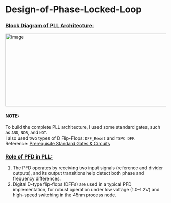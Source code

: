 # Design-of-Phase-Locked-Loop
### <ins> Block Diagram of PLL Architecture: </ins>

<img width="606" height="228" alt="image" src="https://github.com/user-attachments/assets/eb2baad3-ae12-44b9-a6c5-a3b4b14a107b" />

#### <ins>NOTE:</ins> 
To build the complete PLL architecture, I used some standard gates, such as `AND`, `NOR`, and `NOT`. <br>
I also used two types of D Flip-Flops: `DFF_Reset` and `TSPC DFF`. <br>
Reference: [Prerequisite Standard Gates & Circuits](https://github.com/adityark2603/Design-of-Phase-Locked-Loop/tree/main/Prerequisite%20Standard%20Gates%20%26%20Circuits)

### <ins> Role of PFD in PLL: </ins>
1. The PFD operates by receiving two input signals (reference and divider outputs), and its output transitions help detect both phase and frequency differences.​
2. Digital D-type flip-flops (DFFs) are used in a typical PFD implementation, for robust operation under low voltage (1.0–1.2V) and high-speed switching in the 45nm process node.

